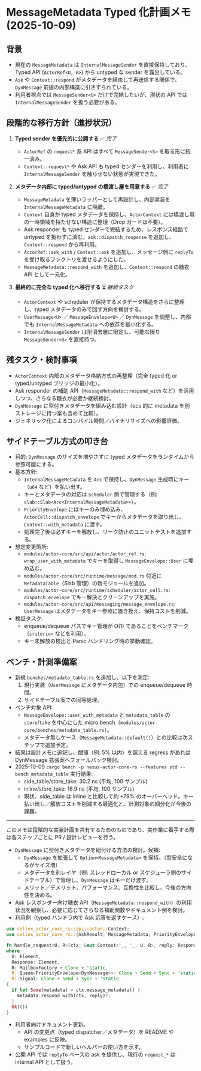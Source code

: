 # MessageMetadata Typed 化計画メモ (2025-10-09)

## 背景
- 現在の `MessageMetadata` は `InternalMessageSender` を直接保持しており、Typed API (`ActorRef<U, R>`) から untyped な sender を露出している。
- `Ask` や `Context::respond` がメタデータを経由して再送信する関係で、`DynMessage` 前提の内部構造に引きずられている。
- 利用者視点では `MessageSender<U>` だけで完結したいが、現状の API では `InternalMessageSender` を扱う必要がある。

## 段階的な移行方針（進捗状況）
1. **Typed sender を優先的に公開する** ✅ *完了*
   - `ActorRef` の `request*` 系 API はすべて `MessageSender<S>` を取る形に統一済み。
   - `Context::request*` や Ask API も typed センダーを利用し、利用者に `InternalMessageSender` を触らせない状態が実現できた。

2. **メタデータ内部に typed/untyped の橋渡し層を用意する** ✅ *完了*
   - `MessageMetadata` を薄いラッパーとして再設計し、内部実装を `InternalMessageMetadata` に隔離。
   - `Context` 自身が typed メタデータを保持し、`ActorContext` には橋渡し用の一時領域を持たせない構造に整理（Drop ガードは不要）。
   - Ask responder も typed センダーで完結するため、レスポンス経路で untyped を扱わずに済む。`ask::dispatch_response` を追加し、`Context::respond` から再利用。
   - `ActorRef::ask_with` / `Context::ask` を追加し、メッセージ側に `replyTo` を受け取るファクトリを渡せるようにした。
   - `MessageMetadata::respond_with` を追加し、`Context::respond` の糖衣 API として一元化。

3. **最終的に完全な typed 化へ移行する** ⏳ *継続タスク*
   - `ActorContext` や scheduler が保持するメタデータ構造をさらに整理し、typed メタデータのみで回す方向を検討する。
   - `UserMessage<U>` ／ `MessageEnvelope<U>` ／ `DynMessage` を調整し、内部でも `InternalMessageMetadata` への依存を最小化する。
   - `InternalMessageSender` は型消去層に限定し、可能な限り `MessageSender<U>` を直接持つ。

## 残タスク・検討事項
- `ActorContext` 内部のメタデータ格納方式の再整理（完全 typed 化 or typed/untyped ブリッジの最小化）。
- Ask responder の補助 API（`MessageMetadata::respond_with` など）を活用しつつ、さらなる糖衣が必要か継続検討。
- `DynMessage` に型付きメタデータを組み込む設計（ecs 的に metadata を別ストレージに持つ案も含めて比較）。
- ジェネリック化によるコンパイル時間／バイナリサイズへの影響評価。

## サイドテーブル方式の叩き台
- 目的: `DynMessage` のサイズを増やさずに typed メタデータをランタイムから参照可能にする。
- 基本方針:
  - `InternalMessageMetadata` を `Arc` で保持し、`DynMessage` 生成時にキー（`u64` など）を払い出す。
  - キーとメタデータの対応は `Scheduler` 側で管理する（例: `slab::Slab<Arc<InternalMessageMetadata>>`）。
  - `PriorityEnvelope` にはキーのみ埋め込み、`ActorCell::dispatch_envelope` でキーからメタデータを取り出し、`Context::with_metadata` に渡す。
  - 処理完了後は必ずキーを解放し、リーク防止のユニットテストを追加する。
- 想定変更箇所:
  - `modules/actor-core/src/api/actor/actor_ref.rs`: `wrap_user_with_metadata` でキーを取得し `MessageEnvelope::User` に埋め込む。
  - `modules/actor-core/src/runtime/message/mod.rs` 付近に `MetadataTable`（Slab 管理）の新モジュールを追加。
  - `modules/actor-core/src/runtime/scheduler/actor_cell.rs`: `dispatch_envelope` でキー解決とクリーンアップを実施。
  - `modules/actor-core/src/api/messaging/message_envelope.rs`: `UserMessage` はメタデータをキー参照に置き換え、保持コストを削減。
- 検証タスク:
  - enqueue/dequeue パスでキー管理が O(1) であることをベンチマーク（`criterion` などを利用）。
  - キー未解放の検出と Panic ハンドリング時の挙動確認。

## ベンチ・計測準備案
- 新規 `benches/metadata_table.rs` を追加し、以下を測定:
  1. 現行実装（`UserMessage` にメタデータ内包）での enqueue/dequeue 時間。
  2. サイドテーブル案での同等処理。
- ベンチ対象 API:
  - `MessageEnvelope::user_with_metadata` と `metadata_table` の `store`/`take` を中心にした micro bench（`modules/actor-core/benches/metadata_table.rs`）。
  - メタデータ無しケース（`MessageMetadata::default()`）との比較は次ステップで追加予定。
- 結果は設計メモに追記し、閾値（例: 5% 以内）を超える regress があれば DynMessage 拡張案へフォールバック検討。
- 2025-10-09 `cargo bench -p nexus-actor-core-rs --features std --bench metadata_table` 実行結果:
  - side_table/store_take: 30.2 ns (平均, 100 サンプル)
  - inline/store_take: 16.9 ns (平均, 100 サンプル)
  - 現状、side_table は inline と比較して約 +79% のオーバーヘッド。キー払い出し／解放コストを削減する最適化と、計測対象の細分化が今後の課題。

---
このメモは段階的な実装計画を共有するためのものであり、実作業に着手する際は各ステップごとに PR / 設計レビューを行う。
- `DynMessage` に型付きメタデータを紐付ける方法の検討。候補:
  - `DynMessage` を拡張して `Option<MessageMetadata>` を保持。（型安全になるがサイズ増）
  - メタデータを別レイヤ（例: スレッドローカル or スケジューラ側のサイドテーブル）で管理し、`DynMessage` はキーだけ渡す。
  - メリット／デメリット、パフォーマンス、互換性を比較し、今後の方向性を決める。
- Ask レスポンダー向け糖衣 API（`MessageMetadata::respond_with`）の利用状況を観察し、必要に応じてさらなる補助関数やドキュメント例を検討。
- 利用例（typed ハンドラ内で Ask 応答を返すケース）:

```rust
use cellex_actor_core_rs::api::actor::Context;
use cellex_actor_core_rs::{AskResult, MessageMetadata, PriorityEnvelope};

fn handle_request<U, R>(ctx: &mut Context<'_, '_, U, R>, reply: Response) -> AskResult<()>
where
  U: Element,
  Response: Element,
  R: MailboxFactory + Clone + 'static,
  R::Queue<PriorityEnvelope<DynMessage>>: Clone + Send + Sync + 'static,
  R::Signal: Clone + Send + Sync + 'static,
{
  if let Some(metadata) = ctx.message_metadata() {
    metadata.respond_with(ctx, reply)?;
  }
  Ok(())
}
```
- 利用者向けドキュメント更新。
  - API の変更点（typed dispatcher／メタデータ）を README や examples に反映。
  - サンプルコードで新しいヘルパーの使い方を示す。
- 公開 API では `replyTo` ベースの ask を提供し、現行の `request_*` は internal API として扱う。
